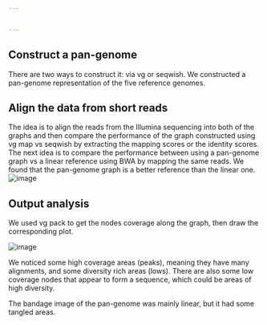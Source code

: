 ```yaml
---


---
```


<h2 id="construct-a-pan-genome">Construct a pan-genome</h2>
<p>There are two ways to construct it: via vg or seqwish. We constructed a pan-genome representation of the five reference genomes.</p>
<h2 id="align-the-data-from-short-reads">Align the data from short reads</h2>
<p>The idea is to align the reads from the Illumina sequencing into both of the graphs and then compare the performance of the graph constructed using vg map vs seqwish by extracting the mapping scores or the identity scores.<br>
The next idea is to compare the performance between using a pan-genome graph vs a linear reference using BWA by mapping the same reads. We found that the pan-genome graph is a better reference than the linear one.<br>
<img src="https://user-images.githubusercontent.com/43668147/64633796-ce1c8500-d3f3-11e9-9a29-9e9c9a86499d.png" alt="image"></p>
<h2 id="output-analysis">Output analysis</h2>
<p>We used vg pack to get the nodes coverage along the graph, then draw the corresponding plot.</p>
<p><img src="https://user-images.githubusercontent.com/43668147/64630741-a4605f80-d3ed-11e9-904c-b54d40e8b2ed.png" alt="image"></p>
<p>We noticed some high coverage areas (peaks), meaning they have many alignments, and some diversity rich areas (lows). There are also some low coverage nodes that appear to form a sequence, which could be areas of high diversity.</p>
<p>The bandage image of the pan-genome was mainly linear, but it had some tangled areas.</p>

